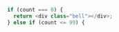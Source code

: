 ---
---
```javascript
if (count === 0) {
  return <div class="bell"></div>;
} else if (count <= 99) {












```

